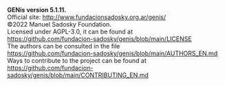 **GENis version 5.1.11.**  
Official site: http://www.fundacionsadosky.org.ar/genis/  
©2022 Manuel Sadosky Foundation.  
Licensed under AGPL-3.0, it can be found at  
https://github.com/fundacion-sadosky/genis/blob/main/LICENSE  
The authors can be consulted in the file  
https://github.com/fundacion-sadosky/genis/blob/main/AUTHORS_EN.md  
Ways to contribute to the project can be found at   
https://github.com/fundacion-sadosky/genis/blob/main/CONTRIBUTING_EN.md
